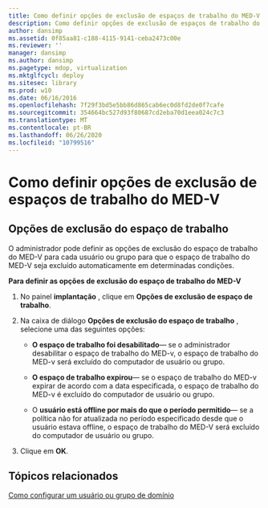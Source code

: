 ```yaml
---
title: Como definir opções de exclusão de espaços de trabalho do MED-V
description: Como definir opções de exclusão de espaços de trabalho do MED-V
author: dansimp
ms.assetid: 0f85aa81-c188-4115-9141-ceba2473c00e
ms.reviewer: ''
manager: dansimp
ms.author: dansimp
ms.pagetype: mdop, virtualization
ms.mktglfcycl: deploy
ms.sitesec: library
ms.prod: w10
ms.date: 06/16/2016
ms.openlocfilehash: 7f29f3bd5e5bb86d865cab6ec0d8fd2de0f7cafe
ms.sourcegitcommit: 354664bc527d93f80687cd2eba70d1eea024c7c3
ms.translationtype: MT
ms.contentlocale: pt-BR
ms.lasthandoff: 06/26/2020
ms.locfileid: "10799516"
---
```

# Como definir opções de exclusão de espaços de trabalho do MED-V


## Opções de exclusão do espaço de trabalho


O administrador pode definir as opções de exclusão do espaço de trabalho do MED-V para cada usuário ou grupo para que o espaço de trabalho do MED-V seja excluído automaticamente em determinadas condições.

**Para definir as opções de exclusão do espaço de trabalho do MED-V**

1.  No painel **implantação** , clique em **Opções de exclusão de espaço de trabalho**.

2.  Na caixa de diálogo **Opções de exclusão do espaço de trabalho** , selecione uma das seguintes opções:

    -   **O espaço de trabalho foi desabilitado**— se o administrador desabilitar o espaço de trabalho do MED-v, o espaço de trabalho do MED-v será excluído do computador de usuário ou grupo.

    -   **O espaço de trabalho expirou**— se o espaço de trabalho do MED-v expirar de acordo com a data especificada, o espaço de trabalho do MED-v é excluído do computador de usuário ou grupo.

    -   O **usuário está offline por mais do que o período permitido**— se a política não for atualizada no período especificado desde que o usuário estava offline, o espaço de trabalho do MED-V será excluído do computador de usuário ou grupo.

3.  Clique em **OK**.

## Tópicos relacionados


[Como configurar um usuário ou grupo de domínio](how-to-configure-a-domain-user-or-groupmedvv2.md)

 

 





